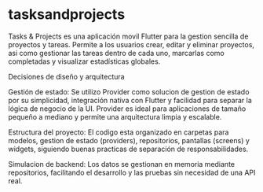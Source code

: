 # tasksandprojects

Tasks & Projects es una aplicación movil Flutter para la gestion sencilla de proyectos y tareas. Permite a los usuarios crear, editar y eliminar proyectos, asi como gestionar las tareas dentro de cada uno, marcarlas como completadas y visualizar estadísticas globales.

Decisiones de diseño y arquitectura

Gestión de estado:
Se utilizo Provider como solucion de gestion de estado por su simplicidad, integración nativa con Flutter y facilidad para separar la lógica de negocio de la UI. Provider es ideal para aplicaciones de tamaño pequeño a mediano y permite una arquitectura limpia y escalable.

Estructura del proyecto:
El codigo esta organizado en carpetas para modelos, gestion de estado (providers), repositorios, pantallas (screens) y widgets, siguiendo buenas practicas de separación de responsabilidades.

Simulacion de backend:
Los datos se gestionan en memoria mediante repositorios, facilitando el desarrollo y las pruebas sin necesidad de una API real.
